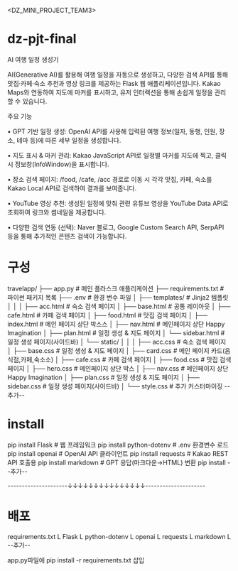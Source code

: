 <DZ_MINI_PROJECT_TEAM3>
# dz-pjt-final
AI 여행 일정 생성기

AI(Generative AI)를 활용해 여행 일정을 자동으로 생성하고, 다양한 검색 API를 통해 맛집·카페·숙소 추천과 영상 링크를 제공하는 Flask 웹 애플리케이션입니다. Kakao Maps와 연동하여 지도에 마커를 표시하고, 유저 인터랙션을 통해 손쉽게 일정을 관리할 수 있습니다.

주요 기능

• GPT 기반 일정 생성: OpenAI API를 사용해 입력된 여행 정보(일자, 동행, 인원, 장소, 테마 등)에 따른 세부 일정을 생성합니다.

• 지도 표시 & 마커 관리: Kakao JavaScript API로 일정별 마커를 지도에 찍고, 클릭 시 정보창(InfoWindow)을 표시합니다.

• 장소 검색 페이지: /food, /cafe, /acc 경로로 이동 시 각각 맛집, 카페, 숙소를 Kakao Local API로 검색하여 결과를 보여줍니다.

• YouTube 영상 추천: 생성된 일정에 맞춰 관련 유튜브 영상을 YouTube Data API로 조회하여 링크와 썸네일을 제공합니다.

• 다양한 검색 연동 (선택): Naver 블로그, Google Custom Search API, SerpAPI 등을 통해 추가적인 콘텐츠 검색이 가능합니다.

# 구성
travelapp/
├── app.py                 # 메인 플라스크 애플리케이션
├── requirements.txt       # 파이썬 패키지 목록
├── .env                   # 환경 변수 파일
│
├── templates/             # Jinja2 템플릿
│   │
│   ├── acc.html           # 숙소 검색 페이지
│   ├── base.html          # 공통 레이아웃
│   ├── cafe.html          # 카페 검색 페이지
│   ├── food.html          # 맛집 검색 페이지
│   ├── index.html         # 메인 페이지 상단 박스스
│   ├── nav.html           # 메인페이지 상단 Happy Imagination
│   ├── plan.html          # 일정 생성 & 지도 페이지
│   └── sidebar.html       # 일정 생성 페이지(사이드바)
│
└── static/
│   │
│   ├── acc.css            # 숙소 검색 페이지
│   ├── base.css           # 일정 생성 & 지도 페이지
│   ├── card.css           # 메인 페이지 카드(음식점,카페,숙소소)
│   ├── cafe.css           # 카페 검색 페이지
│   ├── food.css           # 맛집 검색 페이지
│   ├── hero.css           # 메인페이지 상단 박스
│   ├── nav.css            # 메인페이지 상단 Happy Imagination
│   ├── plan.css           # 일정 생성 & 지도 페이지
│   ├── sidebar.css        # 일정 생성 페이지(사이드바)
│   └── style.css          # 추가 커스터마이징
--추가--

# install
pip install Flask            # 웹 프레임워크
pip install python-dotenv    # .env 환경변수 로드
pip install openai           # OpenAI API 클라이언트
pip install requests         # Kakao REST API 호출용
pip install markdown         # GPT 응답(마크다운→HTML) 변환
pip install --추가--

---------------------↓↓↓↓↓↓↓↓↓↓↓↓↓↓↓---------------------
# 배포
requirements.txt
L Flask
L python-dotenv
L openai
L requests
L markdown
L --추가--

app.py파일에 pip install -r requirements.txt 삽입
